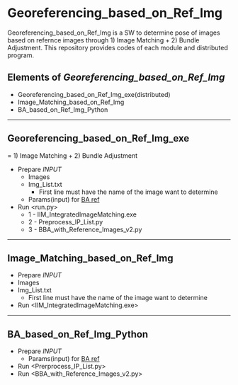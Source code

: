 # Georeferencing_based_on_Ref_Img
Georeferencing_based_on_Ref_Img is a SW to determine pose of images based on refernce images through 1) Image Matching + 2) Bundle Adjustment. This repository provides codes of each module and distributed program.

## Elements of *Georeferencing_based_on_Ref_Img*
* Georeferencing_based_on_Ref_Img_exe(distributed)
* Image_Matching_based_on_Ref_Img
* BA_based_on_Ref_Img_Python
***

## Georeferencing_based_on_Ref_Img_exe
= 1) Image Matching + 2) Bundle Adjustment
* Prepare *INPUT*
  * Images
  * Img_List.txt
    * First line must have the name of the image want to determine
  * Params(input) for [BA ref](https://github.com/hwiyoung/BA_based_on_Ref_Img)
* Run <run.py>
  * 1 - IIM_IntegratedImageMatching.exe
  * 2 - Preprocess_IP_List.py
  * 3 - BBA_with_Reference_Images_v2.py
***

## Image_Matching_based_on_Ref_Img
* Prepare *INPUT*
 * Images
 * Img_List.txt
   * First line must have the name of the image want to determine
* Run <IIM_IntegratedImageMatching.exe>
***

## BA_based_on_Ref_Img_Python
* Prepare *INPUT*
  * Params(input) for [BA ref](https://github.com/hwiyoung/BA_based_on_Ref_Img)
* Run <Prerprocess_IP_List.py>
* Run <BBA_with_Reference_Images_v2.py>